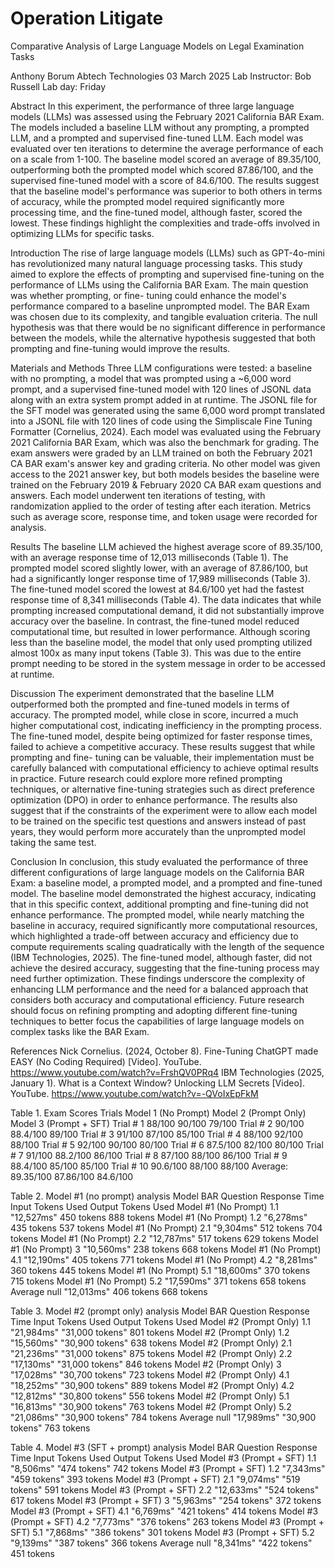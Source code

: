 # Operation Litigate

Comparative Analysis of Large Language Models on Legal Examination Tasks

Anthony Borum
Abtech Technologies
03 March 2025
Lab Instructor: Bob Russell
Lab day: Friday

Abstract
In this experiment, the performance of three large language models (LLMs) was assessed 
using the February 2021 California BAR Exam. The models included a baseline LLM without any 
prompting, a prompted LLM, and a prompted and supervised fine-tuned LLM. Each model was 
evaluated over ten iterations to determine the average performance of each on a scale from 1-100.
The baseline model scored an average of 89.35/100, outperforming both the prompted model which scored 
87.86/100, and the supervised fine-tuned model with a score of 84.6/100. The results suggest that the 
baseline model's performance was superior to both others in terms of accuracy, while the prompted model 
required significantly more processing time, and the fine-tuned model, although faster, scored the lowest. 
These findings highlight the complexities and trade-offs involved in optimizing LLMs for specific tasks.

Introduction
The rise of large language models (LLMs) such as GPT-4o-mini has revolutionized many natural language 
processing tasks. This study aimed to explore the effects of prompting and supervised fine-tuning on the 
performance of LLMs using the California BAR Exam. The main question was whether prompting, or fine-
tuning could enhance the model's performance compared to a baseline unprompted model. The BAR Exam 
was chosen due to its complexity, and tangible evaluation criteria. The null hypothesis was that there would be 
no significant difference in performance between the models, while the alternative hypothesis suggested that
both prompting and fine-tuning would improve the results.

Materials and Methods
Three LLM configurations were tested: a baseline with no prompting, a model that was prompted using a 
~6,000 word prompt, and a supervised fine-tuned model with 120 lines of JSONL data along with an extra 
system prompt added in at runtime. The JSONL file for the SFT model was generated using the same 6,000 
word prompt translated into a JSONL file with 120 lines of code using the Simpliscale Fine Tuning Formatter 
(Cornelius, 2024). Each model was evaluated using the February 2021 California BAR Exam, which was also 
the benchmark for grading. The exam answers were graded by an LLM trained on both the February 2021 CA
BAR exam's answer key and grading criteria. No other model was given access to the 2021 answer key, but 
both models besides the baseline were trained on the February 2019 & February 2020 CA BAR exam
questions and answers. Each model underwent ten iterations of testing, with randomization applied to the 
order of testing after each iteration. Metrics such as average score, response time, and token usage were 
recorded for analysis.

Results
The baseline LLM achieved the highest average score of 89.35/100, with an average response time of 12,013 
milliseconds (Table 1). The prompted model scored slightly lower, with an average of 87.86/100, but had a 
significantly longer response time of 17,989 milliseconds (Table 3). The fine-tuned model scored the lowest at 
84.6/100 yet had the fastest response time of 8,341 milliseconds (Table 4). The data indicates that while 
prompting increased computational demand, it did not substantially improve accuracy over the baseline. In 
contrast, the fine-tuned model reduced computational time, but resulted in lower performance. Although
scoring less than the baseline model, the model that only used prompting utilized almost 100x as many input 
tokens (Table 3). This was due to the entire prompt needing to be stored in the system message in order to be 
accessed at runtime.

Discussion
The experiment demonstrated that the baseline LLM outperformed both the prompted and fine-tuned models in 
terms of accuracy. The prompted model, while close in score, incurred a much higher computational cost, 
indicating inefficiency in the prompting process. The fine-tuned model, despite being optimized for faster 
response times, failed to achieve a competitive accuracy. These results suggest that while prompting and fine-
tuning can be valuable, their implementation must be carefully balanced with computational efficiency to 
achieve optimal results in practice. Future research could explore more refined prompting techniques, or 
alternative fine-tuning strategies such as direct preference optimization (DPO) in order to enhance 
performance. The results also suggest that if the constraints of the experiment were to allow each model to be 
trained on the specific test questions and answers instead of past years, they would perform more accurately 
than the unprompted model taking the same test.

Conclusion
In conclusion, this study evaluated the performance of three different configurations of large language models 
on the California BAR Exam: a baseline model, a prompted model, and a prompted and fine-tuned model. The 
baseline model demonstrated the highest accuracy, indicating that in this specific context, additional prompting 
and fine-tuning did not enhance performance. The prompted model, while nearly matching the baseline in 
accuracy, required significantly more computational resources, which highlighted a trade-off between accuracy 
and efficiency due to compute requirements scaling quadratically with the length of the sequence (IBM 
Technologies, 2025). The fine-tuned model, although faster, did not achieve the desired accuracy, suggesting 
that the fine-tuning process may need further optimization. These findings underscore the complexity of 
enhancing LLM performance and the need for a balanced approach that considers both accuracy and 
computational efficiency. Future research should focus on refining prompting and adopting different fine-tuning
techniques to better focus the capabilities of large language models on complex tasks like the BAR Exam.

References
Nick Cornelius. (2024, October 8). Fine-Tuning ChatGPT made EASY (No Coding Required) [Video]. YouTube. https://www.youtube.com/watch?v=FrshQV0PRq4
IBM Technologies (2025, January 1). What is a Context Window? Unlocking LLM Secrets [Video]. YouTube. https://www.youtube.com/watch?v=-QVoIxEpFkM

Table 1. Exam Scores
Trials	      Model 1 (No Prompt)	    Model 2 (Prompt Only)	    Model 3 (Prompt + SFT)
Trial # 1	          88/100	                 90/100	                   79/100
Trial # 2	          90/100	                 88.4/100	                 89/100
Trial # 3	          91/100	                 87/100	                   85/100
Trial # 4	          88/100	                 92/100	                   88/100
Trial # 5	          92/100	                 90/100	                   80/100
Trial # 6	          87.5/100	               82/100	                   80/100
Trial # 7	          91/100	                 88.2/100	                 86/100
Trial # 8	          87/100	                 88/100	                   86/100
Trial # 9	          88.4/100	               85/100	                   85/100
Trial # 10	        90.6/100	               88/100	                   88/100
Average:	          89.35/100	               87.86/100	               84.6/100


Table 2. Model #1 (no prompt) analysis
       Model	            BAR Question	   Response Time	   Input Tokens Used     Output Tokens Used
Model #1 (No Prompt)	       1.1	         "12,527ms"	        450 tokens	            888 tokens
Model #1 (No Prompt)	       1.2	         "6,278ms"	        435 tokens	            537 tokens
Model #1 (No Prompt)	       2.1	         "9,304ms"	        512 tokens	            704 tokens
Model #1 (No Prompt)	       2.2	         "12,787ms"         517 tokens	            629 tokens
Model #1 (No Prompt)	       3	           "10,560ms"	        238 tokens	            668 tokens
Model #1 (No Prompt)	       4.1	         "12,190ms"         405 tokens	            771 tokens
Model #1 (No Prompt)	       4.2	         "8,281ms"	        360 tokens	            445 tokens
Model #1 (No Prompt)	       5.1	         "18,600ms"	        370 tokens	            715 tokens
Model #1 (No Prompt)	       5.2	         "17,590ms"	        371 tokens	            658 tokens
Average	null	                             "12,013ms"	        406 tokens	            668 tokens


Table 3. Model #2 (prompt only) analysis
        Model	             BAR Question	    Response Time	   Input Tokens Used	    Output Tokens Used
Model #2 (Prompt Only)	      1.1	            "21,984ms"	    "31,000 tokens"	          801 tokens
Model #2 (Prompt Only)	      1.2     	      "15,560ms"	    "30,900 tokens"	          638 tokens
Model #2 (Prompt Only)	      2.1	            "21,236ms"	    "31,000 tokens"	          875 tokens
Model #2 (Prompt Only)	      2.2	            "17,130ms"	    "31,000 tokens"	          846 tokens
Model #2 (Prompt Only)	      3	              "17,028ms"	    "30,700 tokens"	          723 tokens
Model #2 (Prompt Only)	      4.1	            "18,252ms"	    "30,900 tokens"	          889 tokens
Model #2 (Prompt Only)	      4.2	            "12,812ms"	    "30,800 tokens"	          556 tokens
Model #2 (Prompt Only)	      5.1	            "16,813ms"	    "30,900 tokens"	          763 tokens
Model #2 (Prompt Only)	      5.2	            "21,086ms"	    "30,900 tokens"	          784 tokens
Average	                     null	            "17,989ms"	    "30,900 tokens"	          763 tokens


Table 4. Model #3 (SFT + prompt) analysis
          Model             BAR Question	  Response Time	   Input Tokens Used	    Output Tokens Used
Model #3 (Prompt + SFT)	      1.1	           "8,506ms"	        "474 tokens"	          742 tokens
Model #3 (Prompt + SFT)	      1.2	           "7,343ms"	        "459 tokens"	          393 tokens
Model #3 (Prompt + SFT)	      2.1	           "9,074ms"	        "519 tokens"	          591 tokens
Model #3 (Prompt + SFT)	      2.2	           "12,633ms"	        "524 tokens"	          617 tokens
Model #3 (Prompt + SFT)	       3	           "5,963ms"	        "254 tokens"	          372 tokens
Model #3 (Prompt + SFT)	      4.1	           "6,769ms"	        "421 tokens"	          414 tokens
Model #3 (Prompt + SFT)	      4.2	           "7,773ms"	        "376 tokens"	          263 tokens
Model #3 (Prompt + SFT)       5.1	           "7,868ms"	        "386 tokens"	          301 tokens
Model #3 (Prompt + SFT)	      5.2	           "9,139ms"	        "387 tokens"	          366 tokens
Average	                     null	           "8,341ms"	        "422 tokens"	          451 tokens

